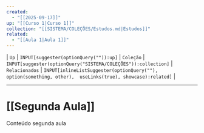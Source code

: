 ```yaml
---
created:
  - "[[2025-09-17]]"
up: "[[Curso 1|Curso 1]]"
collection: "[[SISTEMA/COLEÇÕES/Estudos.md|Estudos]]"
related:
  - "[[Aula 1|Aula 1]]"
---
```

| `Up` | `INPUT[suggester(optionQuery("")):up]`    | `Coleção` | `INPUT[suggester(optionQuery("SISTEMA/COLEÇÕES")):collection]`   | `Relacionados` | `INPUT[inlineListSuggester(optionQuery(""), option(something, other),  useLinks(true), showcase):related]`  |

---

# [[Segunda Aula]] 

Conteúdo segunda aula